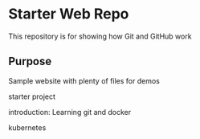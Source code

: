 # Starter Web Repo

This repository is for showing how Git and GitHub work

## Purpose

Sample website with plenty of files for demos


starter project

introduction: Learning git and docker



kubernetes